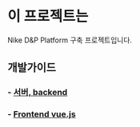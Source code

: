 # 이 프로젝트는

Nike D&P Platform 구축 프로젝트입니다.


## 개발가이드

### - [서버, backend](./mdFile/backend.md)
### - [Frontend vue.js](./frontend/nike_vuejs_%EA%B0%9C%EB%B0%9C%EA%B0%80%EC%9D%B4%EB%93%9C.md)